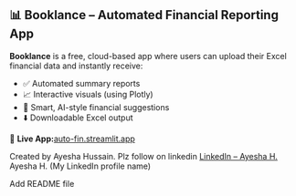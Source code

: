 ## 📊 Booklance – Automated Financial Reporting App

**Booklance** is a free, cloud-based app where users can upload their Excel financial data and instantly receive:

- ✅ Automated summary reports  
- 📈 Interactive visuals (using Plotly)  
- 🤖 Smart, AI-style financial suggestions  
- ⬇️ Downloadable Excel output  

🔗 **Live App:**[auto-fin.streamlit.app](https://auto-fin.streamlit.app)


Created by Ayesha Hussain. Plz follow on linkedin [LinkedIn – Ayesha H.](https://www.linkedin.com/in/ayesha-h-691b72365)
Ayesha H. (My LinkedIn profile name)


Add README file
